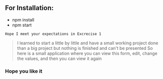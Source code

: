 
## For Installation:

- npm install
- npm start

```
Hope I meet your expectations in Excrecise 1

```


> I learned to start a little by little and have a small working project done than a big project but nothing is finished and can't be presented
>So here is a small application where you can view this form, edit, change the values, and then you can  view it again

### Hope you like it
